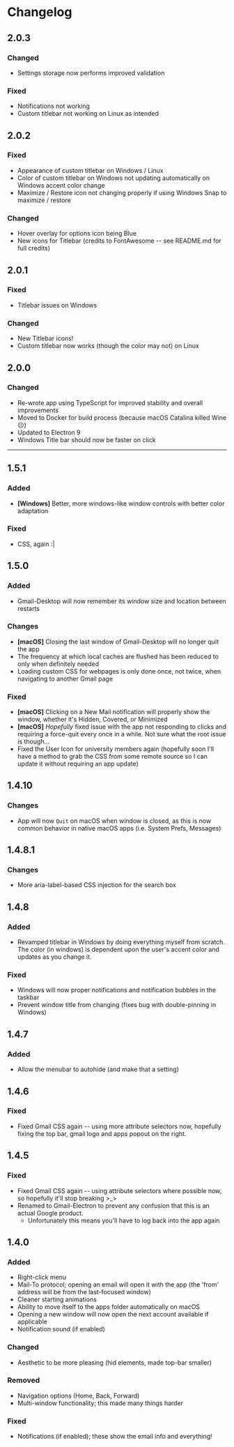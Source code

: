 # Changelog

## 2.0.3

### Changed

- Settings storage now performs improved validation

### Fixed

- Notifications not working
- Custom titlebar not working on Linux as intended

## 2.0.2

### Fixed

- Appearance of custom titlebar on Windows / Linux
- Color of custom titlebar on Windows not updating automatically on Windows accent color change
- Maximize / Restore icon not changing properly if using Windows Snap to maximize / restore

### Changed

- Hover overlay for options icon being Blue
- New icons for Titlebar (credits to FontAwesome -- see README.md for full credits)

## 2.0.1

### Fixed

- Titlebar issues on Windows

### Changed

- New Titlebar icons!
- Custom titlebar now works (though the color may not) on Linux


## 2.0.0

### Changed

- Re-wrote app using TypeScript for improved stability and overall improvements
- Moved to Docker for build process (because macOS Catalina killed Wine ☹️)
- Updated to Electron 9
- Windows Title bar should now be faster on click

-----

## 1.5.1

### Added

- **[Windows]** Better, more windows-like window controls with better color adaptation

### Fixed

- CSS, again :|

## 1.5.0

### Added

- Gmail-Desktop will now remember its window size and location between restarts

### Changes

- **[macOS]** Closing the last window of Gmail-Desktop will no longer quit the app
- The frequency at which local caches are flushed has been reduced to only when definitely needed
- Loading custom CSS for webpages is only done once, not twice, when navigating to another Gmail page

### Fixed

- **[macOS]** Clicking on a New Mail notification will properly show the window, whether it's Hidden, Covered, or Minimized
- **[macOS]** *Hopefully* fixed issue with the app not responding to clicks and requiring a force-quit every once in a while. Not sure what the root issue is though...
- Fixed the User Icon for university members again (hopefully soon I'll have a method to grab the CSS from some remote source so I can update it without requiring an app update)

## 1.4.10

### Changes

- App will now `Quit` on macOS when window is closed, as this is now common behavior in native macOS apps (i.e. System Prefs, Messages)

## 1.4.8.1

### Changes

- More aria-label-based CSS injection for the search box

## 1.4.8

### Added

- Revamped titlebar in Windows by doing everything myself from scratch. The color (in windows) is dependent upon the user's accent color and updates as you change it.

### Fixed

- Windows will now proper notifications and notification bubbles in the taskbar
- Prevent window title from changing (fixes bug with double-pinning in Windows)

## 1.4.7

### Added

- Allow the menubar to autohide (and make that a setting)

## 1.4.6

### Fixed

- Fixed Gmail CSS again -- using more attribute selectors now, hopefully fixing the top bar, gmail logo and apps popout on the right.

## 1.4.5

### Fixed

- Fixed Gmail CSS again -- using attribute selectors where possible now, so hopefully it'll stop breaking >_>
- Renamed to Gmail-Electron to prevent any confusion that this is an actual Google product.
  - Unfortunately this means you'll have to log back into the app again

## 1.4.0

### Added

- Right-click menu
- Mail-To protocol; opening an email will open it with the app (the 'from' address will be from the last-focused window)
- Cleaner starting animations
- Ability to move itself to the apps folder automatically on macOS
- Opening a new window will now open the next account available if applicable
- Notification sound (if enabled)

### Changed

- Aesthetic to be more pleasing (hid elements, made top-bar smaller)

### Removed

- Navigation options (Home, Back, Forward)
- Multi-window functionality; this made many things harder

### Fixed
- Notifications (if enabled); these show the email info and everything!
